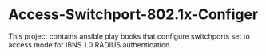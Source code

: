 # Access-Switchport-802.1x-Configer
This project contains ansible play books that configure switchports set to access mode for IBNS 1.0 RADIUS authentication. 

